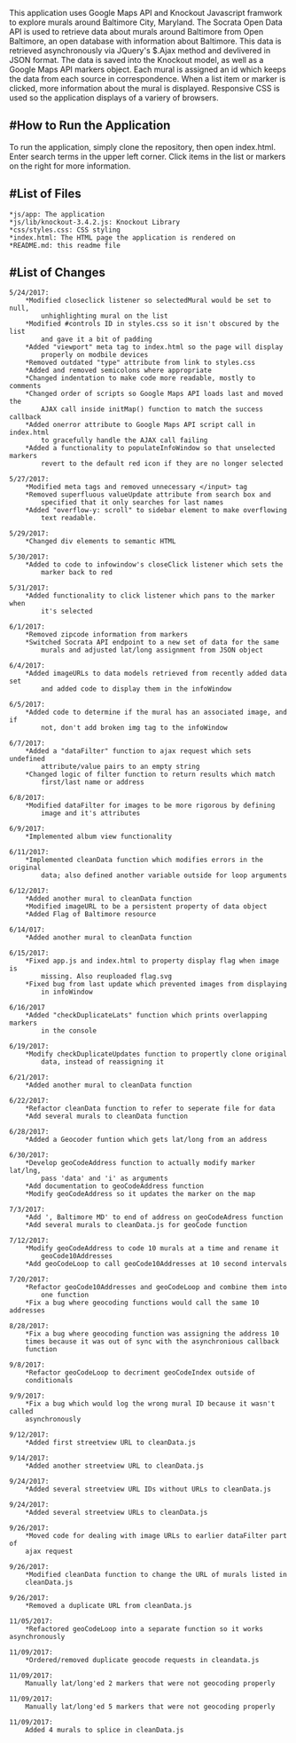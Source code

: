 This application uses Google Maps API and Knockout Javascript framwork to explore 
murals around Baltimore City, Maryland. The Socrata Open Data API is used to 
retrieve data about murals around Baltimore from Open Baltimore, an open 
database with information about Baltimore. This data is retrieved 
asynchronously via JQuery's $.Ajax method and devlivered in JSON format. The 
data is saved into the Knockout model, as well as a Google Maps API markers 
object. Each mural is assigned an id which keeps the data from each source in 
correspondence. When a list item or marker is clicked, more information about 
the mural is displayed. Responsive CSS is used so the application displays of 
a variery of browsers.

#How to Run the Application
---------------------------
To run the application, simply clone the repository, then open index.html. 
Enter search terms in the upper left corner. Click items in the list or 
markers on the right for more information.

#List of Files
--------------

	*js/app: The application
	*js/lib/knockout-3.4.2.js: Knockout Library
	*css/styles.css: CSS styling
	*index.html: The HTML page the application is rendered on
	*README.md: this readme file

#List of Changes
----------------

	5/24/2017:
		*Modified closeclick listener so selectedMural would be set to null, 
			unhighlighting mural on the list
		*Modified #controls ID in styles.css so it isn't obscured by the list
			and gave it a bit of padding
		*Added "viewport" meta tag to index.html so the page will display 
			properly on modbile devices
		*Removed outdated "type" attribute from link to styles.css
		*Added and removed semicolons where appropriate
		*Changed indentation to make code more readable, mostly to comments
		*Changed order of scripts so Google Maps API loads last and moved the 
			AJAX call inside initMap() function to match the success callback
		*Added onerror attribute to Google Maps API script call in index.html
			to gracefully handle the AJAX call failing
		*Added a functionality to populateInfoWindow so that unselected markers
			revert to the default red icon if they are no longer selected

	5/27/2017:
		*Modified meta tags and removed unnecessary </input> tag
		*Removed superfluous valueUpdate attribute from search box and 
			specified that it only searches for last names
		*Added "overflow-y: scroll" to sidebar element to make overflowing 
			text readable.

	5/29/2017:
		*Changed div elements to semantic HTML

	5/30/2017:
		*Added to code to infowindow's closeClick listener which sets the 
			marker back to red

	5/31/2017:
		*Added functionality to click listener which pans to the marker when 
			it's selected

	6/1/2017:
		*Removed zipcode information from markers
		*Switched Socrata API endpoint to a new set of data for the same 
			murals and adjusted lat/long assignment from JSON object

	6/4/2017:
		*Added imageURLs to data models retrieved from recently added data set 
			and added code to display them in the infoWindow

	6/5/2017:
		*Added code to determine if the mural has an associated image, and if 
			not, don't add broken img tag to the infoWindow

	6/7/2017:
		*Added a "dataFilter" function to ajax request which sets undefined 
			attribute/value pairs to an empty string
		*Changed logic of filter function to return results which match 
			first/last name or address

	6/8/2017:
		*Modified dataFilter for images to be more rigorous by defining 
			image and it's attributes

	6/9/2017:
		*Implemented album view functionality

	6/11/2017:
		*Implemented cleanData function which modifies errors in the original 
			data; also defined another variable outside for loop arguments

	6/12/2017:
		*Added another mural to cleanData function
		*Modified imageURL to be a persistent property of data object
		*Added Flag of Baltimore resource

	6/14/017:
		*Added another mural to cleanData function

	6/15/2017:
		*Fixed app.js and index.html to property display flag when image is 
			missing. Also reuploaded flag.svg
		*Fixed bug from last update which prevented images from displaying 
			in infoWindow

	6/16/2017
		*Added "checkDuplicateLats" function which prints overlapping markers
			in the console

	6/19/2017:
		*Modify checkDuplicateUpdates function to propertly clone original 
			data, instead of reassigning it

	6/21/2017:
		*Added another mural to cleanData function

	6/22/2017:
		*Refactor cleanData function to refer to seperate file for data
		*Add several murals to cleanData function

	6/28/2017:
		*Added a Geocoder funtion which gets lat/long from an address

	6/30/2017:
		*Develop geoCodeAddress function to actually modify marker lat/lng,
			pass 'data' and 'i' as arguments
		*Add documentation to geoCodeAddress function
		*Modify geoCodeAddress so it updates the marker on the map

	7/3/2017:
		*Add ', Baltimore MD' to end of address on geoCodeAdress function
		*Add several murals to cleanData.js for geoCode function

	7/12/2017:
		*Modify geoCodeAddress to code 10 murals at a time and rename it 
			geoCode10Addresses
		*Add geoCodeLoop to call geoCode10Addresses at 10 second intervals

	7/20/2017:
		*Refactor geoCode10Addresses and geoCodeLoop and combine them into 
			one function
		*Fix a bug where geocoding functions would call the same 10 addresses

	8/28/2017:
		*Fix a bug where geocoding function was assigning the address 10 
		times because it was out of sync with the asynchronious callback 
		function

	9/8/2017:
		*Refactor geoCodeLoop to decriment geoCodeIndex outside of 
		conditionals

	9/9/2017:
		*Fix a bug which would log the wrong mural ID because it wasn't called 
		asynchronously

	9/12/2017:
		*Added first streetview URL to cleanData.js

	9/14/2017:
		*Added another streetview URL to cleanData.js

	9/24/2017:
		*Added several streetview URL IDs without URLs to cleanData.js

	9/24/2017:
		*Added several streetview URLs to cleanData.js

	9/26/2017:
		*Moved code for dealing with image URLs to earlier dataFilter part of 
		ajax request

	9/26/2017:
		*Modified cleanData function to change the URL of murals listed in 
		cleanData.js

	9/26/2017:
		*Removed a duplicate URL from cleanData.js

	11/05/2017:
		*Refactored geoCodeLoop into a separate function so it works asynchronously

	11/09/2017:
		*Ordered/removed duplicate geocode requests in cleandata.js

	11/09/2017:
		Manually lat/long'ed 2 markers that were not geocoding properly

	11/09/2017:
		Manually lat/long'ed 5 markers that were not geocoding properly

	11/09/2017:
		Added 4 murals to splice in cleanData.js